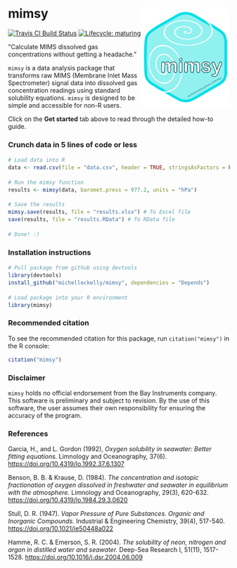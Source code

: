 # mimsy <img src="man/figures/logo.png" align = "right" width = "200" />

[![Travis CI Build Status](https://travis-ci.com/michelleckelly/mimsy.svg?branch=master)](https://travis-ci.com/michelleckelly/mimsy)
[![Lifecycle: maturing](https://img.shields.io/badge/lifecycle-maturing-blue.svg)](https://www.tidyverse.org/lifecycle/#maturing)

"Calculate MIMS dissolved gas concentrations without getting a headache."  

`mimsy` is a data analysis package that transforms raw MIMS (Membrane Inlet Mass Spectrometer) signal data into dissolved gas concentration readings using standard solubility equations. `mimsy` is designed to be simple and accessible for non-R users.  

Click on the **Get started** tab above to read through the detailed how-to guide. 

### Crunch data in 5 lines of code or less
```R
# Load data into R
data <- read.csv(file = "data.csv", header = TRUE, stringsAsFactors = FALSE)

# Run the mimsy function
results <- mimsy(data, baromet.press = 977.2, units = "hPa")

# Save the results
mimsy.save(results, file = "results.xlsx") # To Excel file
save(results, file = "results.RData") # To RData file

# Done! :)
```

### Installation instructions 

```R
# Pull package from github using devtools
library(devtools)
install_github("michelleckelly/mimsy", dependencies = "Depends")

# Load package into your R environment
library(mimsy)
```

### Recommended citation

To see the recommended citation for this package, run `citation("mimsy")` in the R console:
```R
citation("mimsy")
```

### Disclaimer
`mimsy` holds no official endorsement from the Bay Instruments company. This software is preliminary and subject to revision. By the use of this software, the user assumes their own responsibility for ensuring the accuracy of the program. 

### References
Garcia, H., and L. Gordon (1992), _Oxygen solubility in seawater: Better fitting
equations._ Limnology and Oceanography, 37(6). https://doi.org/10.4319/lo.1992.37.6.1307

Benson, B. B. & Krause, D. (1984). _The concentration and isotopic
fractionation of oxygen dissolved in freshwater and seawater in equilibrium
with the atmosphere._ Limnology and Oceanography, 29(3), 620-632.
https://doi.org/10.4319/lo.1984.29.3.0620

Stull, D. R. (1947). _Vapor Pressure of Pure Substances. Organic and
Inorganic Compounds._ Industrial & Engineering Chemistry, 39(4), 517-540.
https://doi.org/10.1021/ie50448a022

Hamme, R. C. & Emerson, S. R. (2004). _The solubility of neon, nitrogen and argon
in distilled water and seawater._ Deep-Sea Research I, 51(11), 1517-1528. 
https://doi.org/10.1016/j.dsr.2004.06.009